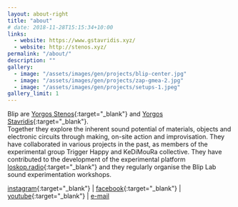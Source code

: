 ```yaml
---
layout: about-right
title: "about"
# date: 2018-11-28T15:15:34+10:00
links: 
  - website: https://www.gstavridis.xyz/
  - website: http://stenos.xyz/
permalink: "/about/"
description: ""
gallery:
  - image: "/assets/images/gen/projects/blip-center.jpg"
  - image: "/assets/images/gen/projects/zap-gmea-2.jpg"
  - image: "/assets/images/gen/projects/setups-1.jpeg"
gallery_limit: 1
---
```


Blip are [Yorgos Stenos](https://www.stenos.xyz/){:target="_blank"} and [Yorgos Stavridis](https://www.gstavridis.xyz/){:target="_blank"}.  
Together they explore the inherent sound potential of materials, objects and electronic circuits through making, on-site action and improvisation. Τhey have collaborated in various projects in the past, as members of the experimental group Trigger Happy and KeDiMouRa collective. They have contributed to the development of the experimental platform [loskop.radio](https://loskop.radio/shows/){:target="_blank"} and they regularly organise the Blip Lab sound experimentation workshops.

<!-- **Get in touch, send us an [e-mail](mailto:blipduo@gmail.com).**

**Receive updates on our upcoming activities:** -->

[instagram](https://www.instagram.com/blipduo/){:target="_blank"} | 
[facebook](https://www.facebook.com/people/BLIP-duo/61553158751326/){:target="_blank"} | 
[youtube](https://youtu.be/DNfIE924CLk?si=7Thv7HAFqFNeUHun){:target="_blank"} | 
[e-mail](mailto:blipduo@gmail.com)